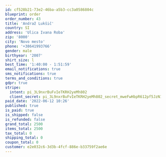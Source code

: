 ```yaml
---
id: cf528b21-73e2-46ba-a5b3-cc3a0586804c
blueprint: order
order_number: 43
title: 'Andraž Lukšič'
country: SI
address: 'Ulica Ivana Roba'
zip: '8000'
city: 'Novo mesto'
phone: '+38641993766'
gender: male
birthyear: '2007'
shirt_size: l
best_time: '1:40:00 - 1:51:59'
email_notifications: true
sms_notifications: true
terms_and_conditions: true
gdpr: true
stripe:
  intent: pi_3L9nxrBuFvIeTKRH2yeMh802
  client_secret: pi_3L9nxrBuFvIeTKRH2yeMh802_secret_mweFwHbpR612pf5JzN1DEkVhK
paid_date: '2022-06-12 10:26'
published: true
is_paid: true
is_shipped: false
is_refunded: false
grand_total: 2500
items_total: 2500
tax_total: 0
shipping_total: 0
coupon_total: 0
customer: e2e032c6-3d3b-4fcf-886e-b33759f2ae6e
---
```

